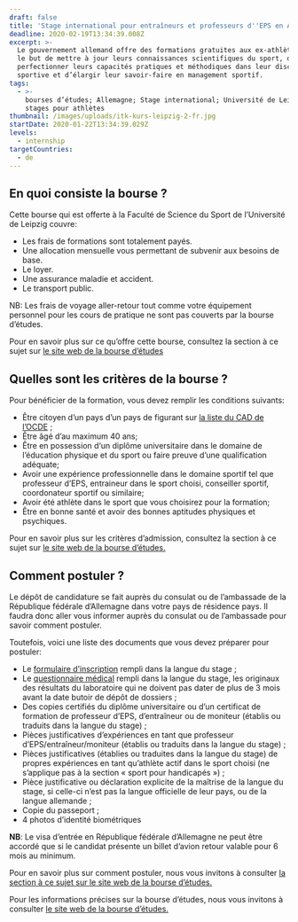 ```yaml
---
draft: false
title: 'Stage international pour entraîneurs et professeurs d''EPS en Allemagne '
deadline: 2020-02-19T13:34:39.008Z
excerpt: >-
  Le gouvernement allemand offre des formations gratuites aux ex-athlètes dans
  le but de mettre à jour leurs connaissances scientifiques du sport, de
  perfectionner leurs capacités pratiques et méthodiques dans leur discipline
  sportive et d’élargir leur savoir-faire en management sportif.
tags:
  - >-
    bourses d’études; Allemagne; Stage international; Université de Leipzig;
    stages pour athlètes
thumbnail: /images/uploads/itk-kurs-leipzig-2-fr.jpg
startDate: 2020-01-22T13:34:39.029Z
levels:
  - internship
targetCountries:
  - de
---
```

## En quoi consiste la bourse ?

Cette bourse qui est offerte à la Faculté de Science du Sport de l’Université de Leipzig couvre:

* Les frais de formations sont totalement payés.
* Une allocation mensuelle vous permettant de subvenir aux besoins de base.
* Le loyer.
* Une assurance maladie et accident.
* Le transport public.

NB: Les frais de voyage aller-retour tout comme votre équipement personnel pour les cours de pratique ne sont pas couverts par la bourse d’études.

Pour en savoir plus sur ce qu’offre cette bourse, consultez la section à ce sujet sur <a href="http://itk.spowi.uni-leipzig.de/fr/les-etudes-inscription/financement/http://itk.spowi.uni-leipzig.de/fr/les-etudes-inscription/financement/" target="_blank" rel="noreferrer noopener">le site web de la bourse d’études</a>

## Quelles sont les critères de la bourse ?

Pour bénéficier de la formation, vous devez remplir les conditions suivants:

* Être citoyen d’un pays d’un pays de figurant sur <a href="http://itk.spowi.uni-leipzig.de/fileadmin/itk/Download/DAC/DAC_List_ODA_2018to2020.pdfhttp://itk.spowi.uni-leipzig.de/fileadmin/itk/Download/DAC/DAC_List_ODA_2018to2020.pdf" target="_blank" rel="noreferrer noopener">la liste du CAD de l’OCDE</a> ;
* Être âgé d’au maximum 40 ans;
* Être en possession d‘un diplôme universitaire dans le domaine de l’éducation physique et du sport ou faire preuve d’une qualification adéquate;
* Avoir une expérience professionnelle dans le domaine sportif tel que professeur d’EPS, entraineur dans le sport choisi, conseiller sportif, coordonateur sportif ou similaire;
* Avoir été athlète dans le sport que vous choisirez pour la formation;
* Être en bonne santé et avoir des bonnes aptitudes physiques et psychiques.

Pour en savoir plus sur les critères d’admission, consultez la section à ce sujet sur <a href="http://itk.spowi.uni-leipzig.de/fr/les-etudes-inscription/conditions-dadmission/http://itk.spowi.uni-leipzig.de/fr/les-etudes-inscription/conditions-dadmission/" target="_blank" rel="noopener noreferrer">le site web de la bourse d’études.</a>

## Comment postuler ?

Le dépôt de candidature se fait auprès du consulat ou de l’ambassade de la République fédérale d’Allemagne dans votre pays de résidence pays. Il faudra donc aller vous informer auprès du consulat ou de l’ambassade pour savoir comment postuler. 

Toutefois, voici une liste des documents que vous devez préparer pour postuler:

* Le <a href="http://itk.spowi.uni-leipzig.de/fileadmin/itk/Download/Bewerbungsbogen/Bewerbungsbogen_FR.pdf" target="_blank" rel="noreferrer noopener">formulaire d’inscription</a> rempli dans la langue du stage ;
* Le <a href="https://kinshasa.diplo.de/blob/2294486/1d3256cfa7daee6a471ec632db557723/questionnaire-m%C3%A9dical-data.pdfhttps://kinshasa.diplo.de/blob/2294486/1d3256cfa7daee6a471ec632db557723/questionnaire-m%C3%A9dical-data.pdf" target="_blank" rel="noreferrer noopener">questionnaire médical</a> rempli dans la langue du stage, les originaux des résultats du laboratoire qui ne doivent pas dater de plus de 3 mois avant la date butoir de dépôt de dossiers ;
* Des copies certifiés du diplôme universitaire ou d’un certificat de formation de professeur d’EPS, d’entraîneur ou de moniteur (établis ou traduits dans la langue du stage) ;
* Pièces justificatives d’expériences en tant que professeur d’EPS/entraîneur/moniteur (établis ou traduits dans la langue du stage) ;
* Pièces justificatives (établies ou traduites dans la langue du stage) de propres expériences en tant qu’athlète actif dans le sport choisi (ne s’applique pas à la section « sport pour handicapés ») ;
* Pièce justificative ou déclaration explicite de la maîtrise de la langue du stage, si celle-ci n’est pas la langue officielle de leur pays, ou de la langue allemande ;
* Copie du passeport ; 
* 4 photos d’identité biométriques

**NB**: Le visa d’entrée en République fédérale d’Allemagne ne peut être accordé que si le candidat présente un billet d’avion retour valable pour 6 mois au minimum.

Pour en savoir plus sur comment postuler, nous vous invitons à consulter <a href="http://itk.spowi.uni-leipzig.de/fr/les-etudes-inscription/inscription/" target="_blank" rel="noreferrer noopener">la section à ce sujet sur le site web de la bourse d’études.</a>

Pour les informations précises sur la bourse d’études, nous vous invitons à consulter <a href="http://itk.spowi.uni-leipzig.de/fr/informations-generales/http://itk.spowi.uni-leipzig.de/fr/informations-generales/" target="_blank" rel="noopener noreferrer">le site web de la bourse d’études.</a>
